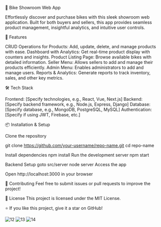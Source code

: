 🚴 Bike Showroom Web App

Effortlessly discover and purchase bikes with this sleek showroom web application. Built for both buyers and sellers, this app provides seamless product management, insightful analytics, and intuitive user controls.

🚀 Features

CRUD Operations for Products: Add, update, delete, and manage products with ease.
Dashboard with Analytics: Get real-time product display with counters and insights.
Product Listing Page: Browse available bikes with detailed information.
Seller Menu: Allows sellers to add and manage their products efficiently.
Admin Menu: Enables administrators to add and manage users.
Reports & Analytics: Generate reports to track inventory, sales, and other key metrics.

🛠️ Tech Stack

Frontend: [Specify technologies, e.g., React, Vue, Next.js]
Backend: [Specify backend framework, e.g., Node.js, Express, Django]
Database: [Specify database, e.g., MongoDB, PostgreSQL, MySQL]
Authentication: [Specify if using JWT, Firebase, etc.]

📦 Installation & Setup

Clone the repository

git clone https://github.com/your-username/repo-name.git
cd repo-name

Install dependencies
npm install
Run the development server
npm start

Backend Setup
goto src/server
node server
Access the app

Open http://localhost:3000 in your browser

🤝 Contributing
Feel free to submit issues or pull requests to improve the project!

📜 License
This project is licensed under the MIT License.

⭐ If you like this project, give it a star on GitHub!

![12](https://github.com/Yahya123-hub/Bike-Showroom-Web-Application/assets/114072734/a5bd0e94-2816-4c25-96bf-726bccf6a31b)
![13](https://github.com/Yahya123-hub/Bike-Showroom-Web-Application/assets/114072734/49aaf793-db08-4939-9dd7-3fd6206252be)
![14](https://github.com/Yahya123-hub/Bike-Showroom-Web-Application/assets/114072734/40e4fc7b-ec02-4bee-bd7c-9470637a8541)
